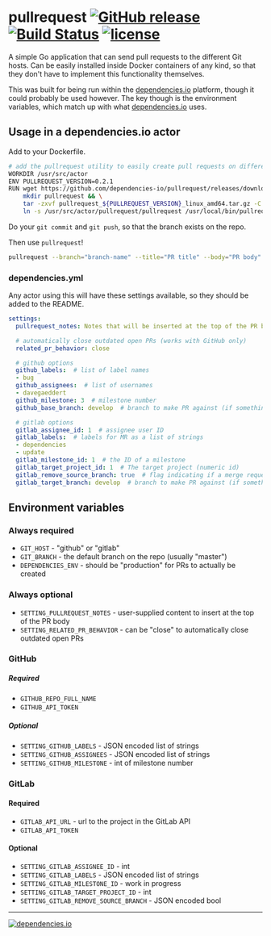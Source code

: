 # pullrequest [![GitHub release](https://img.shields.io/github/release/dependencies-io/pullrequest.svg)](https://github.com/dependencies-io/pullrequest/releases) [![Build Status](https://travis-ci.org/dependencies-io/pullrequest.svg?branch=master)](https://travis-ci.org/dependencies-io/pullrequest) [![license](https://img.shields.io/github/license/dependencies-io/pullrequest.svg)](https://github.com/dependencies-io/pullrequest/blob/master/LICENSE)

A simple Go application that can send pull requests to the different Git hosts.
Can be easily installed inside Docker containers of any kind, so that they don't
have to implement this functionality themselves.

This was built for being run within the [dependencies.io](https://www.dependencies.io) platform, though it could probably be used however. The key though is the environment variables, which match up with what [dependencies.io](https://www.dependencies.io) uses.

## Usage in a dependencies.io actor

Add to your Dockerfile.

```sh
# add the pullrequest utility to easily create pull requests on different git hosts
WORKDIR /usr/src/actor
ENV PULLREQUEST_VERSION=0.2.1
RUN wget https://github.com/dependencies-io/pullrequest/releases/download/${PULLREQUEST_VERSION}/pullrequest_${PULLREQUEST_VERSION}_linux_amd64.tar.gz && \
    mkdir pullrequest && \
    tar -zxvf pullrequest_${PULLREQUEST_VERSION}_linux_amd64.tar.gz -C pullrequest && \
    ln -s /usr/src/actor/pullrequest/pullrequest /usr/local/bin/pullrequest
```

Do your `git commit` and `git push`, so that the branch exists on the repo.

Then use `pullrequest`!

```sh
pullrequest --branch="branch-name" --title="PR title" --body="PR body"
```

### dependencies.yml

Any actor using this will have these settings available, so they should be added to the README.

```yaml
settings:
  pullrequest_notes: Notes that will be inserted at the top of the PR body.

  # automatically close outdated open PRs (works with GitHub only)
  related_pr_behavior: close

  # github options
  github_labels:  # list of label names
  - bug
  github_assignees:  # list of usernames
  - davegaeddert
  github_milestone: 3  # milestone number
  github_base_branch: develop  # branch to make PR against (if something other than your default branch)

  # gitlab options
  gitlab_assignee_id: 1  # assignee user ID
  gitlab_labels:  # labels for MR as a list of strings
  - dependencies
  - update
  gitlab_milestone_id: 1  # the ID of a milestone
  gitlab_target_project_id: 1  # The target project (numeric id)
  gitlab_remove_source_branch: true  # flag indicating if a merge request should remove the source branch when merging
  gitlab_target_branch: develop  # branch to make PR against (if something other than your default branch)
```

## Environment variables

### Always required

- `GIT_HOST` - "github" or "gitlab"
- `GIT_BRANCH` - the default branch on the repo (usually "master")
- `DEPENDENCIES_ENV` - should be "production" for PRs to actually be created

### Always optional

- `SETTING_PULLREQUEST_NOTES` - user-supplied content to insert at the top of the PR body
- `SETTING_RELATED_PR_BEHAVIOR` - can be "close" to automatically close outdated open PRs

### GitHub

##### Required

- `GITHUB_REPO_FULL_NAME`
- `GITHUB_API_TOKEN`

##### Optional

- `SETTING_GITHUB_LABELS` - JSON encoded list of strings
- `SETTING_GITHUB_ASSIGNEES` - JSON encoded list of strings
- `SETTING_GITHUB_MILESTONE` - int of milestone number

### GitLab

#### Required

- `GITLAB_API_URL` - url to the project in the GitLab API
- `GITLAB_API_TOKEN`

#### Optional

- `SETTING_GITLAB_ASSIGNEE_ID` - int
- `SETTING_GITLAB_LABELS` - JSON encoded list of strings
- `SETTING_GITLAB_MILESTONE_ID` - work in progress
- `SETTING_GITLAB_TARGET_PROJECT_ID` - int
- `SETTING_GITLAB_REMOVE_SOURCE_BRANCH` - JSON encoded bool

---

[![dependencies.io](https://www.dependencies.io/permanent/github-readme-logotype.png)](https://www.dependencies.io)
